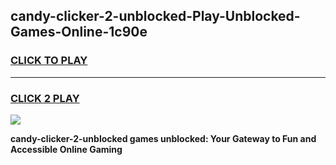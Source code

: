 
## candy-clicker-2-unblocked-Play-Unblocked-Games-Online-1c90e
<h3>
<a href="https://premium76.site?title=candy-clicker-2-unblocked&ref=25A">CLICK TO PLAY</a></h3>
<hr>

<h3>
<a href="https://premium76.site?title=candy-clicker-2-unblocked&ref=25A">CLICK 2 PLAY</a>
  
</h3>

<a href="https://premium76.site?title=candy-clicker-2-unblocked&ref=25A"><img src="https://clearcache.store/games.png"></a>


**candy-clicker-2-unblocked games unblocked: Your Gateway to Fun and Accessible Online Gaming**
